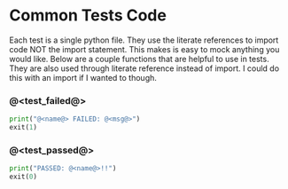 # Common Tests Code

Each test is a single python file. They use the literate references to import code NOT the import statement. This makes is easy to mock anything you would like. Below are a couple functions that are helpful to use in tests. They are also used through literate reference instead of import. I could do this with an import if I wanted to though.

### @<test_failed@>

```python {name=test_failed}
print("@<name@> FAILED: @<msg@>")
exit(1)
```

### @<test_passed@>

```python {name=test_passed}
print("PASSED: @<name@>!!")
exit(0)
```
